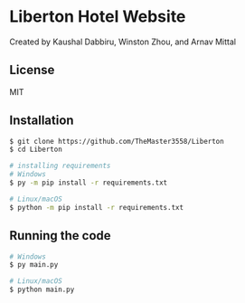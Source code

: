 # Liberton Hotel Website
Created by Kaushal Dabbiru, Winston Zhou, and Arnav Mittal

## License
MIT

## Installation
```sh
$ git clone https://github.com/TheMaster3558/Liberton
$ cd Liberton

# installing requirements
# Windows
$ py -m pip install -r requirements.txt

# Linux/macOS
$ python -m pip install -r requirements.txt
```

## Running the code
```sh
# Windows
$ py main.py

# Linux/macOS
$ python main.py
```

